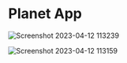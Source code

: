 # Planet App



![Screenshot 2023-04-12 113239](https://user-images.githubusercontent.com/111500135/231365267-439afd71-f844-4dcb-b645-b942ea92d143.png)


![Screenshot 2023-04-12 113159](https://user-images.githubusercontent.com/111500135/231365297-1b7489bf-bd39-4f76-8c17-2c69e7cbb054.png)
